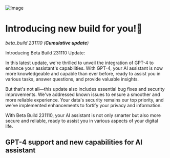 ![Image](https://dmitryborodiy.github.io/Aurora/Web/updates/assets/beta_build231110.png)

# Introducing new build for you!🎉
*beta_build 231110 (**Cumulative update**)*

Introducing Beta Build 231110 Update:

In this latest update, we're thrilled to unveil the integration of GPT-4 to enhance your assistant's capabilities. With GPT-4, your AI assistant is now more knowledgeable and capable than ever before, ready to assist you in various tasks, answer questions, and provide valuable insights.

But that's not all—this update also includes essential bug fixes and security improvements. We've addressed known issues to ensure a smoother and more reliable experience. Your data's security remains our top priority, and we've implemented enhancements to fortify your privacy and information.

With Beta Build 231110, your AI assistant is not only smarter but also more secure and reliable, ready to assist you in various aspects of your digital life.

## GPT-4 support and new capabilities for AI assistant

